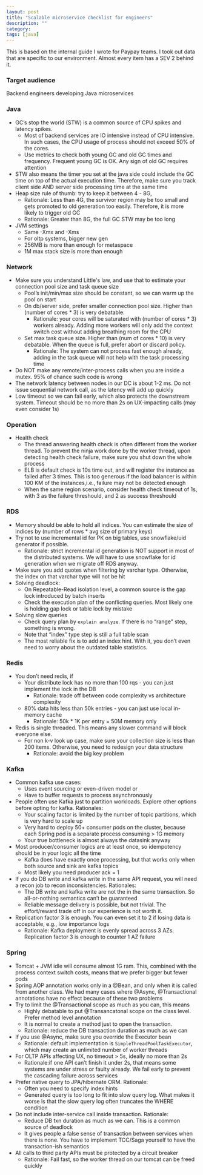 ```yaml
---
layout: post
title: "Scalable microservice checklist for engineers"
description: ""
category: 
tags: [java]
---
```


This is based on the internal guide I wrote for Paypay teams. I took out data that are specific to our environment. Almost every item has a SEV 2 behind it.

### Target audience

Backend engineers developing Java microservices

### Java
* GC’s stop the world (STW)  is a common source of CPU spikes and latency spikes. 
  * Most of backend services are IO intensive instead of CPU intensive. In such cases, the CPU usage of process should not exceed 50% of the cores.
  * Use metrics to check both young GC and old GC times and frequency. Frequent young GC is OK. Any sign of old GC requires attention
* STW also means the timer you set at the java side could include the GC time on top of the actual execution time. Therefore, make sure you track client side AND server side processing time at the same time
* Heap size rule of thumb: try to keep it between 4 - 8G, 
  * Rationale: Less than 4G, the survivor region may be too small and gets promoted to old generation too easily. Therefore, it is more likely to trigger old GC
  * Rationale: Greater than 8G, the full GC STW may be too long
* JVM settings
  * Same -Xmx and -Xms
  * For oltp systems, bigger new gen
  * 256MB is more than enough for metaspace
  * 1M max stack size is more than enough

### Network
* Make sure you understand Little's law, and use that to estimate your connection pool size and task queue size
  * Pool’s init/min/max size should be constant, so we can warm up the pool on start
  * On db/server side, prefer smaller connection pool size. Higher than (number of cores * 3) is very debatable. 
     * Rationale: your cores will be saturated with (number of cores * 3) workers already. Adding more workers will only add the context switch cost without adding breathing room for the CPU
  * Set max task queue size. Higher than (num of cores * 10) is very debatable. When the queue is full, prefer abort or discard policy. 
    * Rationale: The system can not process fast enough already, adding in the task queue will not help with the task processing time
* Do NOT make any remote/inter-process calls when you are inside a mutex. 95% of chance such code is wrong
* The network latency between nodes in our DC is about 1-2 ms. Do not issue sequential network call, as the latency will add up quickly
* Low timeout so we can fail early, which also protects the downstream system. Timeout should be no more than 2s on UX-impacting calls (may even consider 1s)

### Operation
* Health check
  * The thread answering health check is often different from the worker thread. To prevent the ninja work done by the worker thread, upon detecting health check failure, make sure you shut down the whole process
  * ELB is default check is 10s time out, and will register the instance as failed after 3 times. This is too generous if the load balancer is within 100 KM of the instances,i.e., failure may not be detected enough
  * When the same region scenario, consider health check timeout of 1s, with 3 as the failure threshould, and 2 as success threshould


### RDS
* Memory should be able to hold all indices. You can estimate the size of indices by (number of rows * avg size of primary keys)
* Try not to use incremental id for PK on big tables, use snowflake/uid generator if possible.
  * Rationale:  strict incremental id generation is NOT support in most of the distributed systems. We will have to use snowflake for id generation when we migrate off RDS anyway.
* Make sure you add quotes when filtering by varchar type. Otherwise, the index on that varchar type will not be hit
* Solving deadlock:
  * On Repeatable-Read isolation level, a common source is the gap lock introduced by batch inserts
  * Check the execution plan of the conflicting queries. Most likely one is holding gap lock or table lock by mistake
* Solving slow queries
  * Check query plan by `explain analyze`. If there is no “range” step, something is wrong. 
  * Note that “index” type step is still a full table scan
  * The most reliable fix is to add an index hint. With it, you don’t even need to worry about the outdated table statistics.

### Redis
* You don’t need redis, if
  * Your distribute lock has no more than 100 rqs - you can just implement the lock in the DB
     * Rationale: trade off between code complexity vs architecture complexity
  * 80% data hits less than 50k entries - you can just use local in-memory cache
     * Rationale: 50k * 1K per entry = 50M memory only
* Redis is single threaded. This means any slower command will block everyone else.
  * For non k-v look up case, make sure your collection size is less than 200 items. Otherwise, you need to redesign your data structure
     * Rationale: avoid the big key problem

### Kafka
* Common kafka use cases:
  * Uses event sourcing or even-driven model or
  * Have to buffer requests to process asynchronously
* People often use Kafka just to partition workloads. Explore other options before opting for kafka. Rationales:
  * Your scaling factor is limited by the number of topic partitions, which is very hard to scale up
  * Very hard to deploy 50+ consumer pods on the cluster, because each Spring pod is a separate process consuming > 1G memory
  * Your true bottleneck is almost always the datasink anyway
* Most producer/consumer logics are at least once, so idempotency should be in your logic all the time
  * Kafka does have exactly once processing, but that works only when both source and sink are kafka topics
  * Most likely you need producer ack = 1
* If you do DB write and kafka write in the same API request, you will need a recon job to recon inconsistencies. Rationales:
  * The DB write and kafka write are not the in the same transaction. So all-or-nothing semantics can’t be guaranteed
  * Reliable message delivery is possible, but not trivial. The effort/reward trade off in our experience is not worth it.
* Replication factor 3 is enough. You can even set it to 2 if losing data is acceptable, e.g., low importance logs
  * Rationale: Kafka deployment is evenly spread across 3 AZs. Replication factor 3 is enough to counter 1 AZ failure

### Spring
* Tomcat + JVM idle will consume almost 1G ram. This, combined with the process context switch costs, means that we prefer bigger but fewer pods
* Spring AOP annotation works only in a @Bean, and only when it is called from another class. We had many cases where @Async, @Transactional annotations have no effect because of these two problems
* Try to limit the @Transactional scope as much as you can, this means
  * Highly debatable to put @Transancatonal scope on the class level. Prefer method level annotation
  * It is normal to create a method just to open the transaction.
  * Rationale: reduce the DB transaction duration as much as we can
* If you use @Async, make sure you override the Executor bean
  * Rationale: default implementation is `SimpleThreadPoolTaskExecutor`, which may create an unlimited number of worker threads
* For OLTP APIs affecting UX, no timeout > 5s, ideally no more than 2s
  * Rationale:if one API can’t finish it under 2s, that means some systems are under stress or faulty already. We fail early to prevent the cascading failure across services
* Prefer native query to JPA/hibernate ORM. Rationale:
  * Often you need to specify index hints
  * Generated query is too long to fit into slow query log. What makes it worse is that the slow query log often truncates the WHERE condition
* Do not include inter-service call inside transaction. Rationale:
  * Reduce DB txn duration as much as we can. This is a common source of deadlock
  * It gives people a false sense of transaction between services when there is none. You have to implement TCC/Saga yourself to have the transaction-ish semantics 
* All calls to third party APIs must be protected by a circuit breaker
  * Rationale: Fail fast, so the worker thread on our tomcat can be freed quickly
